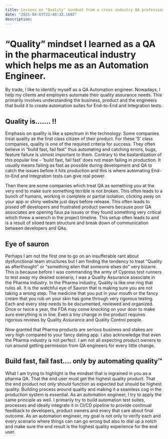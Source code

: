 ```yaml
---
title: Lessons on "Quality" mindset from a cross industry QA professional
date: "2021-04-03T22:40:32.169Z"
description:
---
```


# “Quality” mindset I learned as a QA in the pharmaceutical industry which helps me as an Automation Engineer.

By trade, I like to identify myself  as a QA Automation engineer. Nowadays, I help my clients and employers automate their quality assurance needs. This primarily involves understanding the business, product and the engineers that build it to create automation suites for End-to-End and Integration tests. 
## Quality is....... !!

Emphasis on quality is like a spectrum in the technology.  Some companies treat quality as the first class citizen of their product. For these ‘S’ class companies, quality is one of the required criteria for success. They often believe in “build fast, fail fast” thus automating and catching errors, bugs, feature failure is utmost important to them. Contrary to the bastardization of this popular  line - ‘build fast, fail fast’ does not mean failing in production. It usually means failing as fast as possible during development and QA to catch the issues before it hits production and this is where automating End-to-End and Integration tests can give real power.

Then there are some companies which treat QA as something you at the very end to make sure something terrible is not broken. This often leads to a bunch of humans, working in complete or partial isolation, clicking away on your app or shiny website just days before release. This often leads to pissed off developers and frustrated product owners because poor QA associates are opening faux pa issues or they found something very critical which threw a wrench in the project timeline. This setup often leads to and is a result of siloed team structure and break down of communication between developers and QAs.


## Eye of sauron 

Perhaps I am not the first one to go on an insufferable rant about dysfunctional team structures but I am finding the tendency to treat “Quality as afterthought” or “something alien that someone elses do” very bizarre. This is because before I was commanding the army of Cypress test runners to test away my desired scenario, I was a Quality Assurance associate in the Pharma industry. In the Pharma industry, Quality is like one ring that rules all. It is the watchful eye of Sauron that is making sure you are not taking a wrong step. The medicine that you put in your mouth or the fancy cream that you rub on your skin has gone through very rigorous testing. Each and every step needs to be documented, reviewed and organized. Once or twice a year, the FDA may come knocking on your door to make sure everything is in line. Even a tiny change in the product requires rigorous reviews by Quality Assurance and Quality Control people. 

Now granted that Pharma products are serious business and stakes are very high compared to your fancy dating app. I also acknowledge that even the Pharma industry is not perfect. I am not all expecting product owners to run around getting permission from QA engineers for every little change.

## Build fast, fail fast.... only by automating **quality**&trade;

What I am trying to highlight is the mindset that is ingrained in you as a pharma QA. That the end user must get the highest quality product. That the end product not only should function as expected but should be highest quality. Building process around quality and making it a seamless cog in the production system is essential. As an automation engineer, I try to apply the same principle as well. I primarily try to build automation test suites, processes and ideally integrate it in CI/CD pipeline to provide continual feedback to developers, product owners and every that care about final outcome. As an automation engineer, my goal is not only to verify each and every scenario where things can can go wrong but also to dial up a notch and make sure the end result is the highest quality experience for the end user.


